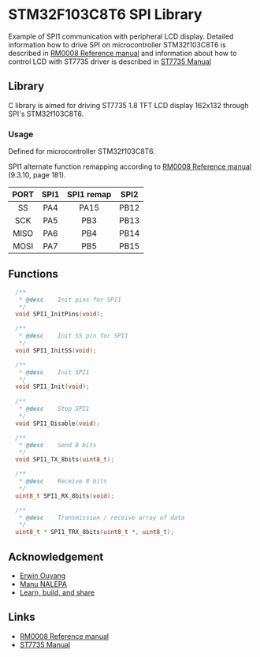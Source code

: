 # STM32F103C8T6 SPI Library
Example of SPI1 communication with peripheral LCD display. Detailed information how to drive SPI on microcontroller STM32f103C8T6 is described in [RM0008 Reference manual](https://www.st.com/mwg-internal/de5fs23hu73ds/progress?id=4xg82YtTk42dgC33Uqaa4XQ5B_tXbY3NJjon9Bfhm7k,) and information about how to control LCD with ST7735 driver is described in [ST7735 Manual](http://www.displayfuture.com/Display/datasheet/controller/ST7735.pdf)

## Library
C library is aimed for driving ST7735 1.8 TFT LCD display 162x132 through SPI's STM32f103C8T6.

### Usage
Defined for microcontroller STM32f103C8T6. 

SPI1 alternate function remapping according to [RM0008 Reference manual](https://www.st.com/mwg-internal/de5fs23hu73ds/progress?id=4xg82YtTk42dgC33Uqaa4XQ5B_tXbY3NJjon9Bfhm7k,) (9.3.10, page 181).

| PORT  | SPI1 | SPI1 remap | SPI2 |
| :---: | :---: | :---: | :---: |
| SS | PA4 | PA15 | PB12 |
| SCK | PA5 | PB3 | PB13 |
| MISO | PA6 | PB4 | PB14 |
| MOSI | PA7 | PB5 | PB15 |

## Functions
```c
  /**
   * @desc    Init pins for SPI1
   */
  void SPI1_InitPins(void);

  /**
   * @desc    Init SS pin for SPI1
   */
  void SPI1_InitSS(void);

  /**
   * @desc    Init SPI1
   */
  void SPI1_Init(void);
  
  /**
   * @desc    Stop SPI1
   */
  void SPI1_Disable(void);

  /**
   * @desc    Send 8 bits
   */
  void SPI1_TX_8bits(uint8_t);

  /**
   * @desc    Receive 8 bits
   */
  uint8_t SPI1_RX_8bits(void);

  /**
   * @desc    Transmission / receive array of data
   */
  uint8_t * SPI1_TRX_8bits(uint8_t *, uint8_t);
```
## Acknowledgement
- [Erwin Ouyang](http://www.handsonembedded.com/stm32f103-spl-tutorial-5/)
- [Manu NALEPA](https://github.com/nalepae/stm32_tutorial/blob/master/src/spi.c)
- [Learn, build, and share](https://learnbuildshare.wordpress.com/about/stm32/using-spi-as-master/)

## Links
- [RM0008 Reference manual](https://www.st.com/mwg-internal/de5fs23hu73ds/progress?id=4xg82YtTk42dgC33Uqaa4XQ5B_tXbY3NJjon9Bfhm7k,)
- [ST7735 Manual](http://www.displayfuture.com/Display/datasheet/controller/ST7735.pdf)
